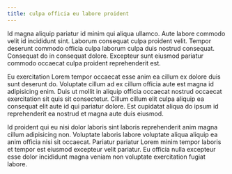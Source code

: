 ```yaml
---
title: culpa officia eu labore proident
---
```


Id magna aliquip pariatur id minim qui aliqua ullamco. Aute labore commodo velit id incididunt sint. Laborum consequat culpa proident velit. Tempor deserunt commodo officia culpa laborum culpa duis nostrud consequat. Consequat do in consequat dolore. Excepteur sunt eiusmod pariatur commodo occaecat culpa proident reprehenderit est.

Eu exercitation Lorem tempor occaecat esse anim ea cillum ex dolore duis sunt deserunt do. Voluptate cillum ad ex cillum officia aute est magna id adipisicing enim. Duis ut mollit in aliquip officia occaecat nostrud occaecat exercitation sit quis sit consectetur. Cillum cillum elit culpa aliquip ea consequat elit aute id qui pariatur dolore. Est cupidatat aliqua do ipsum id reprehenderit ea nostrud et magna aute duis eiusmod.

Id proident qui eu nisi dolor laboris sint laboris reprehenderit anim magna cillum adipisicing non. Voluptate laboris labore voluptate aliqua aliquip ea anim officia nisi sit occaecat. Pariatur pariatur Lorem minim tempor laboris et tempor est eiusmod excepteur velit pariatur. Eu officia nulla excepteur esse dolor incididunt magna veniam non voluptate exercitation fugiat labore.